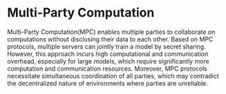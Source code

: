 # Multi-Party Computation

Multi-Party Computation(MPC) enables multiple parties to collaborate on computations without disclosing their data to each other. Based on MPC protocols, multiple servers can jointly train a model by secret sharing. However, this approach incurs high computational and communication overhead, especially for large models, which require significantly more computation and communication resources. Moreover, MPC protocols necessitate simultaneous coordination of all parties, which may contradict the decentralized nature of environments where parties are unreliable.
